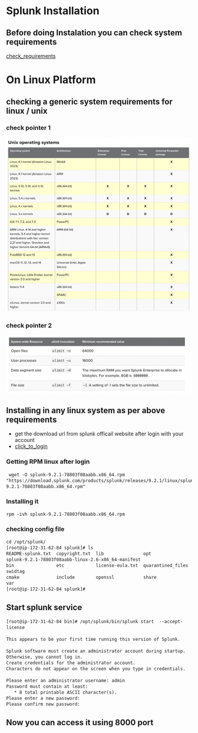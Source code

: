 # Splunk Installation 

## Before doing Instalation you can check system requirements
[check_requirements](https://docs.splunk.com/Documentation/Splunk/latest/Installation/Systemrequirements)

# On Linux Platform 

## checking a generic system requirements for linux / unix

### check pointer 1 

<img src="req1.png">

### check pointer 2 

<img src="req2.png">


## Installing in any linux system as per above requirements 

- get the download url from splunk officail website after login with your account 
- [click_to_login](https://login.splunk.com/)

### Getting RPM linux after login 

```
 wget -O splunk-9.2.1-78803f08aabb.x86_64.rpm "https://download.splunk.com/products/splunk/releases/9.2.1/linux/splunk-9.2.1-78803f08aabb.x86_64.rpm"
```

### Installing it 

```
rpm -ivh splunk-9.2.1-78803f08aabb.x86_64.rpm 
```

### checking config file 

```
cd /opt/splunk/
[root@ip-172-31-62-84 splunk]# ls
README-splunk.txt  copyright.txt  lib               opt                splunk-9.2.1-78803f08aabb-linux-2.6-x86_64-manifest
bin                etc            license-eula.txt  quarantined_files  swidtag
cmake              include        openssl           share              var
[root@ip-172-31-62-84 splunk]# 

```

## Start splunk service 

```
[root@ip-172-31-62-84 bin]# /opt/splunk/bin/splunk start  --accept-license 

This appears to be your first time running this version of Splunk.

Splunk software must create an administrator account during startup. Otherwise, you cannot log in.
Create credentials for the administrator account.
Characters do not appear on the screen when you type in credentials.

Please enter an administrator username: admin
Password must contain at least:
   * 8 total printable ASCII character(s).
Please enter a new password: 
Please confirm new password: 

```

## Now you can access it using 8000 port 